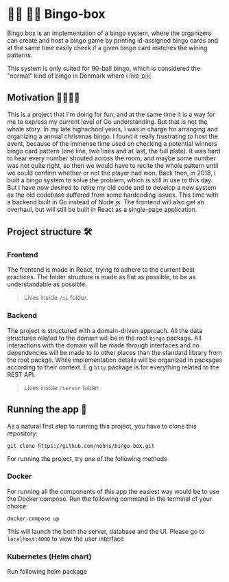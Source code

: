 # 👵🏿 👴🏻 Bingo-box

Bingo box is an implementation of a bingo system, where the organizers can create and host a bingo game by printing id-assigned bingo cards and at the same time easily check if a given bingo card matches the wining patterns.

This system is only suited for 90-ball bingo, which is considered the "normal" kind of bingo in Denmark where i live 🇩🇰

## Motivation 🏃‍♀️🏃‍♂️

This is a project that I'm doing for fun, and at the same time it is a way for me to express my current level of Go understanding. But that is not the whole story. In my late highschool years, I was in charge for arranging and organizing a annual christmas bingo. I found it really frustrating to host the event, because of the immense time used on checking a potential winners bingo card pattern (one line, two lines and at last, the full plate). It was hard to hear every number shouted across the room, and maybe some number was not quite right, so then we would have to recite the whole pattern until we could confirm whether or not the player had won. Back then, in 2018, I built a bingo system to solve the problem, which is still in use to this day. But I have now desired to retire my old code and to develop a new system as the old codebase suffered from some hardcoding issues. This time with a backend built in Go instead of Node.js. The frontend will also get an overhaul, but will still be built in React as a single-page application.

## Project structure 🛠

### Frontend

The frontend is made in React, trying to adhere to the current best practices. The folder structure is made as flat as possible, to be as understandable as possible.

> Lives inside `/ui` folder.

### Backend

The project is structured with a domain-driven approach. All the data structures related to the domain will be in the root `bingo` package. All interactions with the domain will be made through interfaces and no dependencies will be made to to other places than the standard library from the root packge. While implementation details will be organized in packages according to their context. E.g `http` package is for everything related to the REST API.

> Lives inside `/server` folder.

## Running the app 🚀

As a natural first step to running this project, you have to clone this repository:

`git clone https://github.com/nohns/bingo-box.git`

For running the project, try one of the following methods

### Docker

For running all the components of this app the easiest way would be to use the Docker compose. Run the following command in the terminal of your choice:

`docker-compose up`

This will launch the both the server, database and the UI. Please go to `localhost:4000` to view the user interface

### Kubernetes (Helm chart)

Run following helm package
